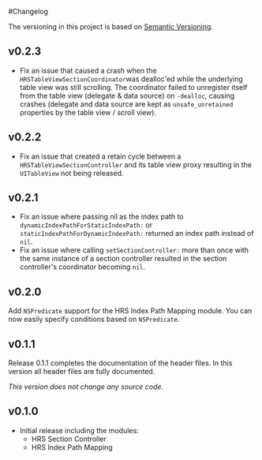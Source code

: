 #Changelog

The versioning in this project is based on [Semantic Versioning](http://semver.org).

## v0.2.3
- Fix an issue that caused a crash when the `HRSTableViewSectionCoordinator`was dealloc'ed while the underlying table view was still scrolling.
The coordinator failed to unregister itself from the table view (delegate & data source) on `-dealloc`, causing crashes (delegate and data source are kept as `unsafe_unretained` properties by the table view / scroll view).

## v0.2.2
- Fix an issue that created a retain cycle between a `HRSTableViewSectionController` and its table view proxy resulting in the `UITableView` not being released.

## v0.2.1
- Fix an issue where passing nil as the index path to `dynamicIndexPathForStaticIndexPath:` or `staticIndexPathForDynamicIndexPath:` returned an index path instead of `nil`.
- Fix an issue where calling `setSectionController:` more than once with the same instance of a section controller resulted in the section controller's coordinator becoming `nil`.

## v0.2.0
Add `NSPredicate` support for the HRS Index Path Mapping module. You can now easily specify conditions based on `NSPredicate`.

## v0.1.1
Release 0.1.1 completes the documentation of the header files. In this version all header files are fully documented.

*This version does not change any source code.*

## v0.1.0
- Initial release including the modules:
	- HRS Section Controller
	- HRS Index Path Mapping
